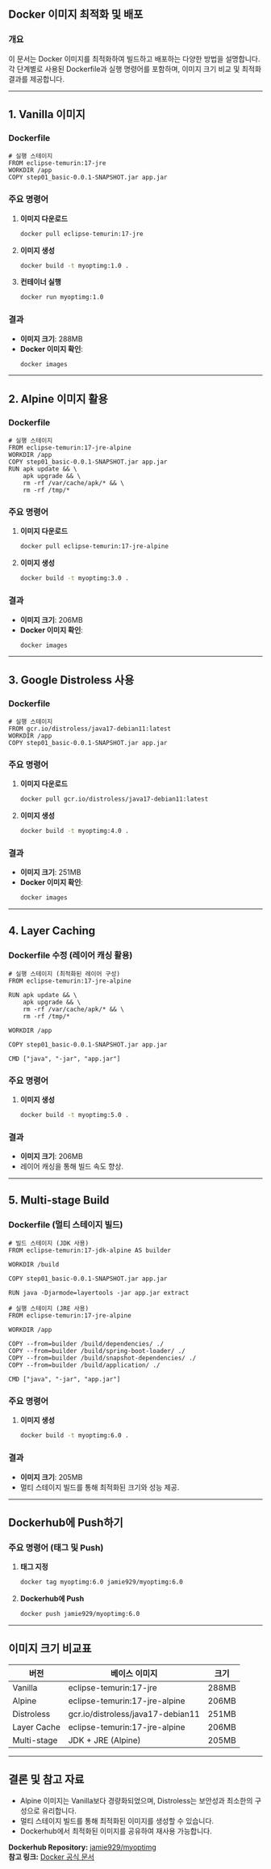 ## Docker 이미지 최적화 및 배포

### 개요
이 문서는 Docker 이미지를 최적화하여 빌드하고 배포하는 다양한 방법을 설명합니다. 각 단계별로 사용된 Dockerfile과 실행 명령어를 포함하며, 이미지 크기 비교 및 최적화 결과를 제공합니다.

---

## 1. Vanilla 이미지

### Dockerfile
```docker
# 실행 스테이지
FROM eclipse-temurin:17-jre
WORKDIR /app
COPY step01_basic-0.0.1-SNAPSHOT.jar app.jar
```

### 주요 명령어
1. **이미지 다운로드**  
   ```bash
   docker pull eclipse-temurin:17-jre
   ```
2. **이미지 생성**  
   ```bash
   docker build -t myoptimg:1.0 .
   ```
3. **컨테이너 실행**  
   ```bash
   docker run myoptimg:1.0
   ```

### 결과
- **이미지 크기**: 288MB  
- **Docker 이미지 확인**:
  ```bash
  docker images
  ```

---

## 2. Alpine 이미지 활용

### Dockerfile
```docker
# 실행 스테이지
FROM eclipse-temurin:17-jre-alpine
WORKDIR /app
COPY step01_basic-0.0.1-SNAPSHOT.jar app.jar
RUN apk update && \
    apk upgrade && \
    rm -rf /var/cache/apk/* && \
    rm -rf /tmp/*
```

### 주요 명령어
1. **이미지 다운로드**  
   ```bash
   docker pull eclipse-temurin:17-jre-alpine
   ```
2. **이미지 생성**  
   ```bash
   docker build -t myoptimg:3.0 .
   ```

### 결과
- **이미지 크기**: 206MB  
- **Docker 이미지 확인**:
  ```bash
  docker images
  ```

---

## 3. Google Distroless 사용

### Dockerfile
```docker
# 실행 스테이지
FROM gcr.io/distroless/java17-debian11:latest
WORKDIR /app
COPY step01_basic-0.0.1-SNAPSHOT.jar app.jar
```

### 주요 명령어
1. **이미지 다운로드**  
   ```bash
   docker pull gcr.io/distroless/java17-debian11:latest
   ```
2. **이미지 생성**  
   ```bash
   docker build -t myoptimg:4.0 .
   ```

### 결과
- **이미지 크기**: 251MB  
- **Docker 이미지 확인**:
  ```bash
  docker images
  ```

---

## 4. Layer Caching

### Dockerfile 수정 (레이어 캐싱 활용)
```docker
# 실행 스테이지 (최적화된 레이어 구성)
FROM eclipse-temurin:17-jre-alpine

RUN apk update && \
    apk upgrade && \
    rm -rf /var/cache/apk/* && \
    rm -rf /tmp/*

WORKDIR /app

COPY step01_basic-0.0.1-SNAPSHOT.jar app.jar

CMD ["java", "-jar", "app.jar"]
```

### 주요 명령어
1. **이미지 생성**  
   ```bash
   docker build -t myoptimg:5.0 .
   ```

### 결과
- **이미지 크기**: 206MB  
- 레이어 캐싱을 통해 빌드 속도 향상.

---

## 5. Multi-stage Build

### Dockerfile (멀티 스테이지 빌드)
```docker
# 빌드 스테이지 (JDK 사용)
FROM eclipse-temurin:17-jdk-alpine AS builder

WORKDIR /build

COPY step01_basic-0.0.1-SNAPSHOT.jar app.jar

RUN java -Djarmode=layertools -jar app.jar extract

# 실행 스테이지 (JRE 사용)
FROM eclipse-temurin:17-jre-alpine

WORKDIR /app

COPY --from=builder /build/dependencies/ ./
COPY --from=builder /build/spring-boot-loader/ ./
COPY --from=builder /build/snapshot-dependencies/ ./
COPY --from=builder /build/application/ ./

CMD ["java", "-jar", "app.jar"]
```

### 주요 명령어
1. **이미지 생성**  
   ```bash
   docker build -t myoptimg:6.0 .
   ```

### 결과
- **이미지 크기**: 205MB  
- 멀티 스테이지 빌드를 통해 최적화된 크기와 성능 제공.

---

## Dockerhub에 Push하기

### 주요 명령어 (태그 및 Push)
1. **태그 지정**
   ```bash
   docker tag myoptimg:6.0 jamie929/myoptimg:6.0
   ```
2. **Dockerhub에 Push**
   ```bash
   docker push jamie929/myoptimg:6.0
   ```

---

## 이미지 크기 비교표

| 버전       | 베이스 이미지                 | 크기     |
|------------|-------------------------------|----------|
| Vanilla    | eclipse-temurin:17-jre        | 288MB    |
| Alpine     | eclipse-temurin:17-jre-alpine | 206MB    |
| Distroless | gcr.io/distroless/java17-debian11 | 251MB    |
| Layer Cache | eclipse-temurin:17-jre-alpine | 206MB    |
| Multi-stage | JDK + JRE (Alpine)            | 205MB    |

---

## 결론 및 참고 자료

- Alpine 이미지는 Vanilla보다 경량화되었으며, Distroless는 보안성과 최소한의 구성으로 유리합니다.
- 멀티 스테이지 빌드를 통해 최적화된 이미지를 생성할 수 있습니다.
- Dockerhub에서 최적화된 이미지를 공유하여 재사용 가능합니다.

**Dockerhub Repository:** [jamie929/myoptimg](https://hub.docker.com/repository/docker/jamie929/myoptimg/tags)  
**참고 링크:** [Docker 공식 문서](https://docs.docker.com/)
